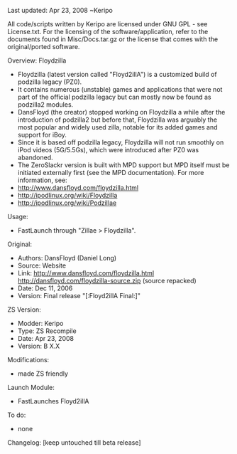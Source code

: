 Last updated: Apr 23, 2008
~Keripo

All code/scripts written by Keripo are licensed under
GNU GPL - see License.txt. For the licensing of the
software/application, refer to the documents found in
Misc/Docs.tar.gz or the license that comes with the
original/ported software.

Overview:
Floydzilla
- Floydzilla (latest version called "Floyd2illA") is
  a customized build of podzilla legacy (PZ0).
- It contains numerous (unstable) games and applications
  that were not part of the official podzilla legacy
  but can mostly now be found as podzilla2 modules.
- DansFloyd (the creator) stopped working on Floydzilla
  a while after the introduction of podzilla2 but before
  that, Floydzilla was arguably the most popular and
  widely used zilla, notable for its added games and
  support for iBoy.
- Since it is based off podzilla legacy, Floydzilla
  will not run smoothly on iPod videos (5G/5.5Gs),
  which were introduced after PZ0 was abandoned.
- The ZeroSlackr version is built with MPD support but
  MPD itself must be initiated externally first (see the
  MPD documentation).
For more information, see:
- http://www.dansfloyd.com/floydzilla.html
- http://ipodlinux.org/wiki/Floydzilla
- http://ipodlinux.org/wiki/Podzillae

Usage:
- FastLaunch through "Zillae > Floydzilla".


Original:
- Authors: DansFloyd (Daniel Long)
- Source: Website
- Link:
  http://www.dansfloyd.com/floydzilla.html
  http://dansfloyd.com/floydzilla-source.zip
  (source repacked)
- Date: Dec 11, 2006
- Version: Final release "[:Floyd2illA Final:]"

ZS Version:
- Modder: Keripo
- Type: ZS Recompile
- Date: Apr 23, 2008
- Version: B X.X

Modifications:
- made ZS friendly

Launch Module:
- FastLaunches Floyd2illA

To do:
- none

Changelog:
[keep untouched till beta release]